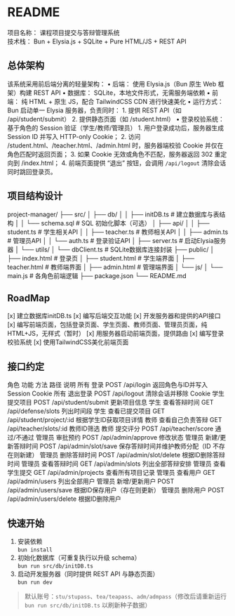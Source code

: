 # README

项目名称： 课程项目提交与答辩管理系统  
技术栈： Bun + Elysia.js + SQLite + Pure HTML/JS + REST API

## 总体架构

该系统采用前后端分离的轻量架构：
	•	后端： 使用 Elysia.js（Bun 原生 Web 框架）构建 REST API
	•	数据库： SQLite，本地文件形式，无需服务端依赖
	•	前端： 纯 HTML + 原生 JS，配合 TailwindCSS CDN 进行快速美化
	•	运行方式： Bun 启动单一 Elysia 服务器，负责同时：
		1.	提供 REST API（如 /api/student/submit）
		2.	提供静态页面（如 /student.html）
	•	登录校验系统： 基于角色的 Session 验证（学生/教师/管理员）
		1.	用户登录成功后，服务器生成 Session ID 并写入 HTTP-only Cookie；
		2.	访问 /student.html、/teacher.html、/admin.html 时，服务器端校验 Cookie 并仅在角色匹配时返回页面；
		3.	如果 Cookie 无效或角色不匹配，服务器返回 302 重定向到 /index.html；
		4.	前端页面提供 “退出” 按钮，会调用 `/api/logout` 清除会话同时跳回登录页。

## 项目结构设计

project-manager/
├── src/
│   ├── db/
│   │   ├── initDB.ts          # 建立数据库与表结构
│   │   └── schema.sql         # SQL 初始化脚本（可选）
│   ├── api/
│   │   ├── student.ts         # 学生相关API
│   │   ├── teacher.ts         # 教师相关API
│   │   ├── admin.ts           # 管理员API
│   │   └── auth.ts            # 登录验证API
│   ├── server.ts              # 启动Elysia服务器
│   └── utils/
│       └── dbClient.ts        # SQLite数据库连接封装
├── public/
│   ├── index.html             # 登录页
│   ├── student.html           # 学生端界面
│   ├── teacher.html           # 教师端界面
│   ├── admin.html             # 管理端界面
│   └── js/
│       └── main.js            # 各角色前端逻辑
├── package.json
└── README.md

## RoadMap
[x] 建立数据库initDB.ts
[x] 编写后端交互功能
[x] 开发服务器和提供的API接口
[x] 编写前端页面，包括登录页面、学生页面、教师页面、管理员页面，纯HTML+JS，无样式（暂时）
[x] 用服务器启动前端页面，提供路由
[x] 编写登录校验系统
[x] 使用TailwindCSS美化前端页面

## 接口约定

角色	功能	方法	路径	说明
所有	登录	POST	/api/login	返回角色与ID并写入 Session Cookie
所有	退出登录	POST	/api/logout	清除会话并移除 Cookie
学生	提交项目	POST	/api/student/submit	更新项目信息
学生	查看答辩时间	GET	/api/defense/slots	列出时间段
学生	查看已提交项目	GET	/api/student/project/:id	根据学生ID获取项目详情
教师	查看自己负责答辩	GET	/api/teacher/slots/:id	教师ID筛选
教师	提交评分	POST	/api/teacher/score	通过/不通过
管理员	审批预约	POST	/api/admin/approve	修改状态
管理员	新建/更新答辩时间	POST	/api/admin/slot/save	保存答辩时间并维护教师分配（ID 不存在则新建）
管理员	删除答辩时间	POST	/api/admin/slot/delete	根据ID删除答辩时间
管理员	查看答辩时间	GET	/api/admin/slots	列出全部答辩安排
管理员	查看学生提交	GET	/api/admin/projects	查看所有项目记录
管理员	查看用户	GET	/api/admin/users	列出全部用户
管理员	新增/更新用户	POST	/api/admin/users/save	根据ID保存用户（存在则更新）
管理员	删除用户	POST	/api/admin/users/delete	根据ID删除用户


## 快速开始
1. 安装依赖  
   `bun install`
2. 初始化数据库（可重复执行以升级 schema）  
   `bun run src/db/initDB.ts`
3. 启动开发服务器（同时提供 REST API 与静态页面）  
   `bun run dev`

> 默认账号：`stu/stupass`、`tea/teapass`、`adm/admpass`（修改后请重新运行 `bun run src/db/initDB.ts` 以刷新种子数据）
